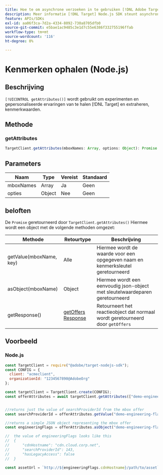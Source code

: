 ```yaml
---
title: Hoe te om asynchrone verzoeken in te gebruiken [!DNL Adobe Target] Node.js SDK
description: Meer informatie [!DNL Target] Node.js SDK steunt asynchrone verzoeken, die de efficiënte doeltijd tot nul kunnen verminderen.
feature: APIs/SDKs
exl-id: aa06f3ca-7d2a-4334-8092-730a8705dfb0
source-git-commit: e5bae1ac9485c3e1d7c55e6386f332755196ffab
workflow-type: tm+mt
source-wordcount: '116'
ht-degree: 0%

---
```


# Kenmerken ophalen (Node.js)

## Beschrijving

`[!UICONTROL getAttributes()]` wordt gebruikt om experimenten en gepersonaliseerde ervaringen van te halen [!DNL Target] en extraheren, kenmerkwaarden.

## Methode

### getAttributes

```js {line-numbers="true"}
TargetClient.getAttributes(mboxNames: Array, options: Object): Promise
```

## Parameters

| Naam | Type | Vereist | Standaard |
| --- | --- | --- |--- |
| mboxNames | Array | Ja | Geen |
| opties | Object | Nee | Geen |

## beloften

De `Promise` geretourneerd door `TargetClient.getAttributes()` Hiermee wordt een object met de volgende methoden omgezet:

| Methode | Retourtype | Beschrijving |
| --- | --- | --- |
| getValue(mboxName, key) | Alle | Hiermee wordt de waarde voor een opgegeven naam en kenmerksleutel geretourneerd |
| asObject(mboxName) | Object | Hiermee wordt een eenvoudig json-object met sleutelwaardeparen geretourneerd |
| getResponse() | [getOffers Response](https://github.com/jasonwaters/target-nodejs-sdk#targetclientgetoffers) | Retourneert het reactieobject dat normaal wordt geretourneerd door `getOffers` |

## Voorbeeld

### Node.js

```js {line-numbers="true"}
const TargetClient = require("@adobe/target-nodejs-sdk");
const CONFIG = {
  client: "acmeclient",
  organizationId: "1234567890@AdobeOrg"
};

const targetClient = TargetClient.create(CONFIG);
const offerAttributes = await targetClient.getAttributes(["demo-engineering-flags"]);


//returns just the value of searchProviderId from the mbox offer
const searchProviderId = offerAttributes.getValue("demo-engineering-flags", "searchProviderId");

//returns a simple JSON object representing the mbox offer
const engineeringFlags = offerAttributes.asObject("demo-engineering-flags");

//  the value of engineeringFlags looks like this
//  {
//      "cdnHostname": "cdn.cloud.corp.net",
//      "searchProviderId": 143,
//      "hasLegacyAccess": false
//  }

const assetUrl = `http://${engineeringFlags.cdnHostname}/path/to/asset`;
```
